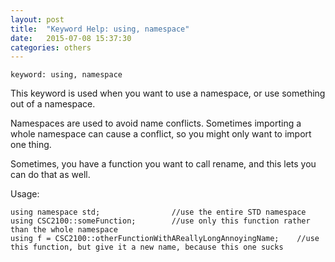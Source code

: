 ```yaml
---
layout: post
title:  "Keyword Help: using, namespace"
date:   2015-07-08 15:37:30
categories: others
---
```


	keyword: using, namespace

This keyword is used when you want to use a namespace, or use something out of a namespace.

Namespaces are used to avoid name conflicts. Sometimes importing a whole namespace can cause a conflict, so you might only want to import one thing.

Sometimes, you have a function you want to call rename, and this lets you can do that as well.

Usage:

	using namespace std;				//use the entire STD namespace
	using CSC2100::someFunction;		//use only this function rather than the whole namespace
	using f = CSC2100::otherFunctionWithAReallyLongAnnoyingName;	//use this function, but give it a new name, because this one sucks
